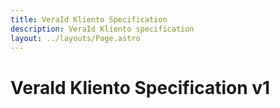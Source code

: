 ```yaml
---
title: VeraId Kliento Specification
description: VeraId Kliento specification
layout: ../layouts/Page.astro
---
```


# VeraId Kliento Specification v1
